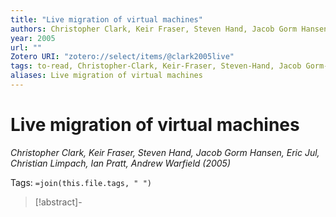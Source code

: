 ```yaml
---
title: "Live migration of virtual machines"
authors: Christopher Clark, Keir Fraser, Steven Hand, Jacob Gorm Hansen, Eric Jul, Christian Limpach, Ian Pratt, Andrew Warfield
year: 2005
url: ""
Zotero URI: "zotero://select/items/@clark2005live"
tags: to-read, Christopher-Clark, Keir-Fraser, Steven-Hand, Jacob Gorm-Hansen, Eric-Jul, Christian-Limpach, Ian-Pratt, Andrew-Warfield
aliases: Live migration of virtual machines
---
```


# Live migration of virtual machines  
_Christopher Clark, Keir Fraser, Steven Hand, Jacob Gorm Hansen, Eric Jul, Christian Limpach, Ian Pratt, Andrew Warfield (2005)_

Tags: `=join(this.file.tags, " ")`

> [!abstract]-
> 


